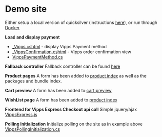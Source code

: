 # Demo site

Either setup a local version of quicksilver (instructions [here](../demo/README.md)), or run through [Docker](https://github.com/Geta/package-shared/blob/master/README.md#local-development-set-up)

**Load and display payment**

- [_Vipps.cshtml](../demo/Sources/EPiServer.Reference.Commerce.Site/Views/Payment/_Vipps.cshtml) - display Vipps Payment method
- [_VippsConfirmation.cshtml](../demo/Sources/EPiServer.Reference.Commerce.Site/Views/Shared/_VippsConfirmation.cshtml) - Vipps order confirmation view
- [VippsPaymentMethod.cs](../demo/Sources/EPiServer.Reference.Commerce.Site/Features/Payment/PaymentMethods/VippsPaymentMethod.cs)

**Fallback controller**
Fallback controller can be found [here](../demo/Sources/EPiServer.Reference.Commerce.Site/Features/Checkout/Controllers/PaymentFallbackController.cs)

**Product pages**
A form has been added to [product index](../demo/Sources/EPiServer.Reference.Commerce.Site/Views/Product/Index.cshtml#L99) as well as the packages and bundle index.

**Cart preview**
A form has been added to [cart preview](../demo/Sources/EPiServer.Reference.Commerce.Site/Views/Shared/_MiniCartDetails.cshtml#L92)

**WishList page**
A form has been added to [product index](../demo/Sources/EPiServer.Reference.Commerce.Site/Views/WishList/Index.cshtml#L42)

**Frontend for Vipps Express Checkout api call**
Simple jquery/ajax [VippsExpress.js](../demo/Sources/EPiServer.Reference.Commerce.Site/Scripts/js/VippsExpress.js)

**Polling Initialization**
Initialize polling on the site as in example above [VippsPollingInitialization.cs](../demo/Sources/EPiServer.Reference.Commerce.Site/Infrastructure/VippsPollingInitialization.cs)